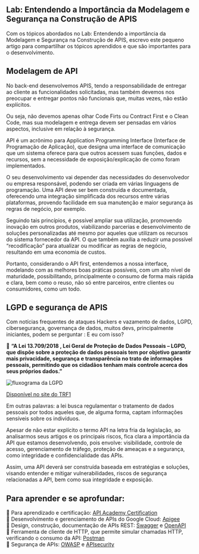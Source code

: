 ## Lab: Entendendo a Importância da Modelagem e Segurança na Construção de APIS
Com os tópicos abordados no Lab: Entendendo a importância da Modelagem e Segurança na Construção de APIS, escrevo este pequeno artigo para compartilhar os tópicos aprendidos e que são importantes para o desenvolvimento.

<h2> Modelagem de API</h2>

<p> No back-end desenvolvemos APIS, tendo a responsabilidade de entregar ao cliente as funcionalidades solicitadas, mas também devemos nos preocupar e entregar pontos não funcionais que, muitas vezes, não estão explícitos.</p>

<p> Ou seja, não devemos apenas olhar Code Firts ou Contract First e o Clean Code, mas sua modelagem e entrega devem ser pensadas em vários aspectos, inclusive em relação à segurança.</p>

<p>API é um acrônimo para Application Programming Interface (Interface de Programação de Aplicação), que designa uma interface de comunicação que um sistema oferece para que outros acessem suas funções, dados e recursos, sem a necessidade de exposição/explicação de como foram implementados.</p>

<p> O seu desenvolvimento vai depender das necessidades do desenvolvedor ou empresa responsável, podendo ser criada em várias linguagens de programação.
Uma API deve ser bem construída e documentada, oferecendo uma integração simplificada dos recursos entre várias plataformas, provendo facilidade em sua manutenção e maior segurança às regras de negócio, por exemplo.</p>

 <p>Seguindo tais princípios, é possível ampliar sua utilização, promovendo inovação em outros produtos, viabilizando parcerias e desenvolvimento de soluções personalizadas até mesmo por aqueles que utilizam os recursos do sistema fornecedor da API. O que também auxilia a reduzir uma possível “recodificação” para atualizar ou modificar as regras de negócio, resultando em uma economia de custos.</p>
   
<p>Portanto, considerando o API first, entendemos a nossa interface, modelando com as melhores boas práticas possíveis, com um alto nível de maturidade, possibilitando, principalmente o consumo de forma mais rápida e clara, bem como o reuso, não só entre parceiros, entre clientes ou consumidores, como um todo.</p>

<h2> LGPD e segurança de APIS</h2>

<p>Com notícias frequentes de ataques Hackers e vazamento de dados, LGPD, cibersegurança, governança de dados, muitos devs, principalmente iniciantes, podem se perguntar : E eu com isso?</p>

🔸 **“A  Lei 13.709/2018 , Lei Geral de Proteção de Dados Pessoais – LGPD, que dispõe sobre a proteção de dados pessoais tem por objetivo garantir mais privacidade, segurança e transparência no trato de informações pessoais, permitindo que os cidadãos tenham mais controle acerca dos seus próprios dados.”**<br>

<img src="http://x4dro.com.br/ambteste/lgpd/Info_LGPD2021_V1.jpg" alt="fluxograma da LGPD" border="0">

<a href="https://portal.trf1.jus.br/portaltrf1/servicos/lgpd/lgpd.htm">Disponível no site do TRF1</a><br>

<p>Em outras palavras: a lei busca regulamentar o tratamento de dados pessoais por todos aqueles que, de alguma forma, captam informações sensíveis sobre os indivíduos.</p>

<p>Apesar de não estar explícito o termo API na letra fria da legislação, ao analisarmos seus artigos e os principais riscos, fica clara a importância da API que estamos desenvolvendo, pois envolve: visibilidade, controle de acesso, gerenciamento de tráfego, proteção de ameaças e a segurança, como integridade e confidencialidade das APIs.</p>

<p>Assim, uma API deverá ser construída baseada em estratégias e soluções, visando entender e mitigar vulnerabilidades, riscos de segurança relacionadas a API, bem como sua integridade e exposição.</p>

<h2> Para aprender e se aprofundar: </h2>
🔸 Para aprendizado e certificação:  
<a href="https://apiacademy.co/api-certification/">API Academy Certification</a><br>
🔸 Desenvolvimento e gerenciamento de APIs do Google Cloud:
<a href="https://cloud.google.com/training/api-management?hl=pt">Apigee</a><br>
🔸 Design, construção, documentação de APIs REST:
<a href="https://swagger.io/specification/">Swagger</a> e <a href="https://spec.openapis.org/oas/latest.html">OpenAPI</a><br>
🔸 Ferramenta de cliente de HTTP, que permite simular chamadas HTTP, verificando o consumo da API:
<a href="https://www.postman.com/postman/workspace/postman-team-collections/overview">Postman</a><br>
🔸 Segurança de APIs:
<a href="https://owasp.org/www-project-api-security/">OWASP</a> e <a href="https://apisecurity.io/">APIsecurity</a><br>




